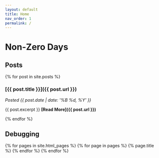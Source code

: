 ```yaml
---
layout: default
title: Home
nav_order: 1
permalink: /
---
```


# Non-Zero Days

## Posts

{% for post in site.posts %}
### [{{ post.title }}]({{ post.url }})

*Posted {{ post.date | date: '%B %d, %Y' }}*

{{ post.excerpt }} **[Read More]({{ post.url }})**

{% endfor %}

## Debugging

{% for pages in site.html_pages %}
    {% for page in pages %}
        {% page.title %}
    {% endfor %}
{% endfor %}
